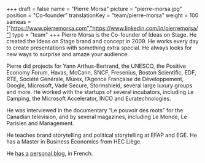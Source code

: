 +++
draft			= false
name			= "Pierre Morsa"
picture			= "pierre-morsa.jpg"
position 		= "Co-founder"
translationKey	= "team/pierre-morsa"
weight			= 100
sameas			= ["https://www.pierremorsa.com","https://www.linkedin.com/in/pierremorsa/"]
type			= "team"
+++
Pierre Morsa is the Co-founder of Ideas on Stage. He created the Ideas on Stage brand and concept in 2009. He works every day to create presentations with something extra special. He always looks for new ways to surprise and amaze your audience.

Pierre did projects for Yann Arthus-Bertrand, the UNESCO, the Positive Economy Forum, Havas, McCann, SNCF, Fresenius, Boston Scientific, EDF, RTE, Société Générale, Murex, l’Agence Française de Développement, Google, Microsoft, Vade Secure, Stormshield, several large luxury groups and more. He worked with the startups of several incubators, including Le Camping, the Microsoft Accelerator, INCO and Euratechnologies.

He was interviewed in the documentary “Le pouvoir des mots” for the Canadian television, and by several magazines, including Le Monde, Le Parisien and Management.

He teaches brand storytelling and political storytelling at EFAP and EGE. He has a Master in Business Economics from HEC Liège.

He [has a personal blog](https://www.pierremorsa.com/), in French.

